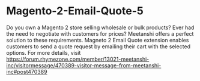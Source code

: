 # Magento-2-Email-Quote-5
Do you own a Magento 2 store selling wholesale or bulk products? Ever had the need to negotiate with customers for prices? Meetanshi offers a perfect solution to these requirements. Magneto 2 Email Quote extension enables customers to send a quote request by emailing their cart with the selected options. For more details, visit 
https://forum.rhymezone.com/member/13021-meetanshi-inc/visitormessage/470389-visitor-message-from-meetanshi-inc#post470389
